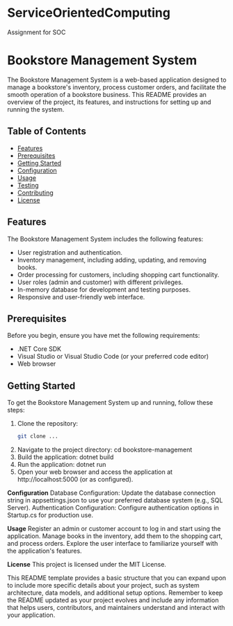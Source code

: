 # ServiceOrientedComputing
Assignment for SOC

# Bookstore Management System

The Bookstore Management System is a web-based application designed to manage a bookstore's inventory, process customer orders, and facilitate the smooth operation of a bookstore business. This README provides an overview of the project, its features, and instructions for setting up and running the system.

## Table of Contents
- [Features](#features)
- [Prerequisites](#prerequisites)
- [Getting Started](#getting-started)
- [Configuration](#configuration)
- [Usage](#usage)
- [Testing](#testing)
- [Contributing](#contributing)
- [License](#license)

## Features

The Bookstore Management System includes the following features:
- User registration and authentication.
- Inventory management, including adding, updating, and removing books.
- Order processing for customers, including shopping cart functionality.
- User roles (admin and customer) with different privileges.
- In-memory database for development and testing purposes.
- Responsive and user-friendly web interface.

## Prerequisites

Before you begin, ensure you have met the following requirements:
- .NET Core SDK
- Visual Studio or Visual Studio Code (or your preferred code editor)
- Web browser

## Getting Started

To get the Bookstore Management System up and running, follow these steps:

1. Clone the repository:
   ```bash
   git clone ...

1.  Navigate to the project directory:
   cd bookstore-management
2.  Build the application:
   dotnet build
3.  Run the application:
   dotnet run
4.  Open your web browser and access the application at http://localhost:5000 (or as configured).

**Configuration**
Database Configuration: Update the database connection string in appsettings.json to use your preferred database system (e.g., SQL Server).
Authentication Configuration: Configure authentication options in Startup.cs for production use.

**Usage**
Register an admin or customer account to log in and start using the application.
Manage books in the inventory, add them to the shopping cart, and process orders.
Explore the user interface to familiarize yourself with the application's features.

**License**
This project is licensed under the MIT License.

This README template provides a basic structure that you can expand upon to include more specific details about your project, such as system architecture, data models, and additional setup options. Remember to keep the README updated as your project evolves and include any information that helps users, contributors, and maintainers understand and interact with your application.



